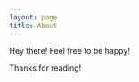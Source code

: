 ```yaml
---
layout: page
title: About
---
```


<p class="message">
  Hey there! Feel free to be happy!
</p>

Thanks for reading!
